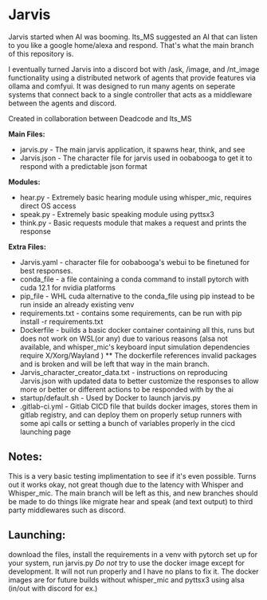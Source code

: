 # Jarvis

Jarvis started when AI was booming. Its_MS suggested an AI that can listen to you like a google home/alexa and respond. 
That's what the main branch of this repository is. 

I eventually turned Jarvis into a discord bot with /ask, /image, and /nt_image functionality using a distributed network of agents that provide features via ollama and comfyui. It was designed to run many agents on seperate systems that connect back to a single controller that acts as a middleware between the agents and discord.


Created in collaboration between Deadcode and Its_MS


**Main Files:**
* jarvis.py - The main jarvis application, it spawns hear, think, and see
* Jarvis.json - The character file for jarvis used in oobabooga to get it to respond with a predictable json format

**Modules:**
* hear.py - Extremely basic hearing module using whisper_mic, requires direct OS access
* speak.py - Extremely basic speaking module using pyttsx3
* think.py - Basic requests module that makes a request and prints the response

**Extra Files:**
* Jarvis.yaml - character file for oobabooga's webui to be finetuned for best responses.
* conda_file - a file containing a conda command to install pytorch with cuda 12.1 for nvidia platforms
* pip_file - WHL cuda alternative to the conda_file using pip instead to be run inside an already existing venv
* requirements.txt - contains some requirements, can be run with pip install -r requirements.txt
* Dockerfile - builds a basic docker container containing all this, runs but does not work on WSL(or any) due to various reasons (alsa not available, and whisper_mic's keyboard input simulation dependencies require X/Xorg/Wayland ) ** The dockerfile references invalid packages and is broken and will be left that way in the main branch.
* Jarvis_character_creator_data.txt - instructions on reproducing Jarvis.json with updated data to better customize the responses to allow more or better or different actions to be responded with by the ai
* startup/default.sh - Used by Docker to launch jarvis.py
* .gitlab-ci.yml - Gitlab CICD file that builds docker images, stores them in gitlab registry, and can deploy them on properly setup runners with some api calls or setting a bunch of variables properly in the cicd launching page


## Notes:
 This is a very basic testing implimentation to see if it's even possible. Turns out it works okay, not great though due to the latency with Whisper and Whisper_mic.
 The main branch will be left as this, and new branches should be made to do things like migrate hear and speak (and text output) to third party middlewares such as discord.

## Launching:
 download the files, install the requirements in a venv with pytorch set up for your system, run jarvis.py
 _Do not_ try to use the docker image except for development. It will not run properly and I have no plans to fix it. The docker images are for future builds without whisper_mic and pyttsx3 using alsa (in/out with discord for ex.)


